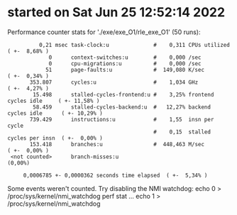 # started on Sat Jun 25 12:52:14 2022


 Performance counter stats for './exe/exe_O1/rle_exe_O1' (50 runs):

              0,21 msec task-clock:u              #    0,311 CPUs utilized            ( +-  8,68% )
                 0      context-switches:u        #    0,000 /sec                   
                 0      cpu-migrations:u          #    0,000 /sec                   
                51      page-faults:u             #  149,080 K/sec                    ( +-  0,34% )
           353.807      cycles:u                  #    1,034 GHz                      ( +-  4,27% )
            15.498      stalled-cycles-frontend:u #    3,25% frontend cycles idle     ( +- 11,58% )
            58.459      stalled-cycles-backend:u  #   12,27% backend cycles idle      ( +- 10,29% )
           739.429      instructions:u            #    1,55  insn per cycle         
                                                  #    0,15  stalled cycles per insn  ( +-  0,00% )
           153.418      branches:u                #  448,463 M/sec                    ( +-  0,00% )
     <not counted>      branch-misses:u                                               (0,00%)

         0,0006785 +- 0,0000362 seconds time elapsed  ( +-  5,34% )

Some events weren't counted. Try disabling the NMI watchdog:
	echo 0 > /proc/sys/kernel/nmi_watchdog
	perf stat ...
	echo 1 > /proc/sys/kernel/nmi_watchdog
